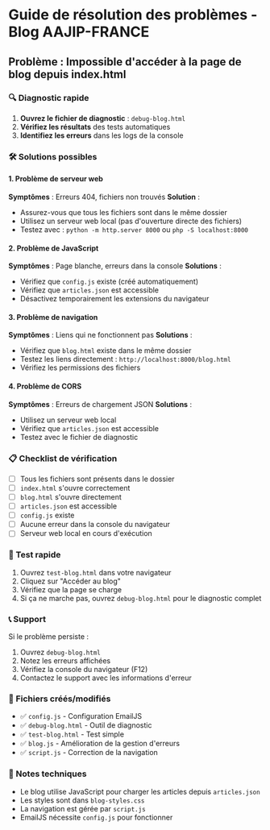 # Guide de résolution des problèmes - Blog AAJIP-FRANCE

## Problème : Impossible d'accéder à la page de blog depuis index.html

### 🔍 Diagnostic rapide

1. **Ouvrez le fichier de diagnostic** : `debug-blog.html`
2. **Vérifiez les résultats** des tests automatiques
3. **Identifiez les erreurs** dans les logs de la console

### 🛠️ Solutions possibles

#### 1. Problème de serveur web

**Symptômes** : Erreurs 404, fichiers non trouvés
**Solution** :

- Assurez-vous que tous les fichiers sont dans le même dossier
- Utilisez un serveur web local (pas d'ouverture directe des fichiers)
- Testez avec : `python -m http.server 8000` ou `php -S localhost:8000`

#### 2. Problème de JavaScript

**Symptômes** : Page blanche, erreurs dans la console
**Solutions** :

- Vérifiez que `config.js` existe (créé automatiquement)
- Vérifiez que `articles.json` est accessible
- Désactivez temporairement les extensions du navigateur

#### 3. Problème de navigation

**Symptômes** : Liens qui ne fonctionnent pas
**Solutions** :

- Vérifiez que `blog.html` existe dans le même dossier
- Testez les liens directement : `http://localhost:8000/blog.html`
- Vérifiez les permissions des fichiers

#### 4. Problème de CORS

**Symptômes** : Erreurs de chargement JSON
**Solutions** :

- Utilisez un serveur web local
- Vérifiez que `articles.json` est accessible
- Testez avec le fichier de diagnostic

### 📋 Checklist de vérification

- [ ] Tous les fichiers sont présents dans le dossier
- [ ] `index.html` s'ouvre correctement
- [ ] `blog.html` s'ouvre directement
- [ ] `articles.json` est accessible
- [ ] `config.js` existe
- [ ] Aucune erreur dans la console du navigateur
- [ ] Serveur web local en cours d'exécution

### 🚀 Test rapide

1. Ouvrez `test-blog.html` dans votre navigateur
2. Cliquez sur "Accéder au blog"
3. Vérifiez que la page se charge
4. Si ça ne marche pas, ouvrez `debug-blog.html` pour le diagnostic complet

### 📞 Support

Si le problème persiste :

1. Ouvrez `debug-blog.html`
2. Notez les erreurs affichées
3. Vérifiez la console du navigateur (F12)
4. Contactez le support avec les informations d'erreur

### 🔧 Fichiers créés/modifiés

- ✅ `config.js` - Configuration EmailJS
- ✅ `debug-blog.html` - Outil de diagnostic
- ✅ `test-blog.html` - Test simple
- ✅ `blog.js` - Amélioration de la gestion d'erreurs
- ✅ `script.js` - Correction de la navigation

### 📝 Notes techniques

- Le blog utilise JavaScript pour charger les articles depuis `articles.json`
- Les styles sont dans `blog-styles.css`
- La navigation est gérée par `script.js`
- EmailJS nécessite `config.js` pour fonctionner

